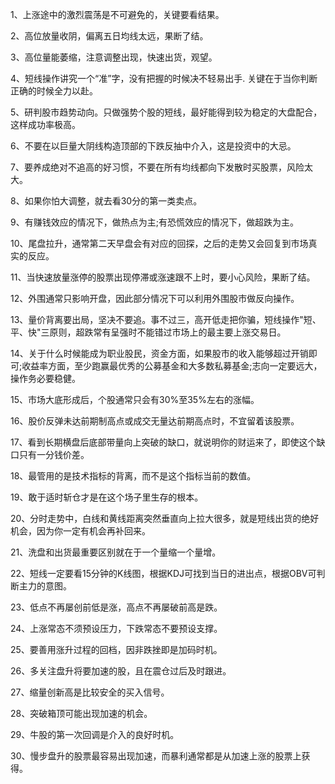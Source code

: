1、上涨途中的激烈震荡是不可避免的，关键要看结果。

2、高位放量收阴，偏离五日均线太远，果断了结。

3、高位量能萎缩，注意调整出现，快速出货，观望。

4、短线操作讲究一个“准”字，没有把握的时候决不轻易出手. 关键在于当你判断正确的时候全力以赴。

5、研判股市趋势动向。只做强势个股的短线，最好能得到较为稳定的大盘配合，这样成功率极高。

6、不要在以巨量大阴线构造顶部的下跌反抽中介入，这是投资中的大忌。

7、要养成绝对不追高的好习惯，不要在所有均线都向下发散时买股票，风险太大。

8、如果你怕大调整，就去看30分的第一类卖点。

9、有赚钱效应的情况下，做热点为主;有恐慌效应的情况下，做超跌为主。

10、尾盘拉升，通常第二天早盘会有对应的回探，之后的走势又会回复到市场真实的反应。

11、当快速放量涨停的股票出现停滞或涨速跟不上时，要小心风险，果断了结。

12、外围通常只影响开盘，因此部分情况下可以利用外围股市做反向操作。

13、量价背离要出局，坚决不要追。事不过三，高开低走把你骗，短线操作"短、平、快"三原则，超跌常有呈强时不能错过市场上的最主要上涨交易日。

14、关于什么时候能成为职业股民，资金方面，如果股市的收入能够超过开销即可;收益率方面，至少跑赢最优秀的公募基金和大多数私募基金;志向一定要远大，操作务必要稳健。

15、市场大底形成后，个股通常只会有30%至35%左右的涨幅。

16、股价反弹未达前期制高点或成交无量达前期高点时，不宜留着该股票。

17、看到长期横盘后底部带量向上突破的缺口，就说明你的财运来了，即使这个缺口只有一分钱价差。

18、最管用的是技术指标的背离，而不是这个指标当前的数值。

19、敢于适时斩仓才是在这个场子里生存的根本。

20、分时走势中，白线和黄线距离突然垂直向上拉大很多，就是短线出货的绝好机会，因为你一定有机会再补回来。

21、洗盘和出货最重要区别就在于一个量缩一个量增。

22、短线一定要看15分钟的K线图，根据KDJ可找到当日的进出点，根据OBV可判断主力的意图。

23、低点不再屡创前低是涨，高点不再屡破前高是跌。

24、上涨常态不须预设压力，下跌常态不要预设支撑。

25、要善用涨升过程的回档，因非跌挫即是加码时机。

26、多关注盘升将要加速的股，且在震仓过后及时跟进。

27、缩量创新高是比较安全的买入信号。

28、突破箱顶可能出现加速的机会。

29、牛股的第一次回调是介入的良好时机。

30、慢步盘升的股票最容易出现加速，而暴利通常都是从加速上涨的股票上获得。